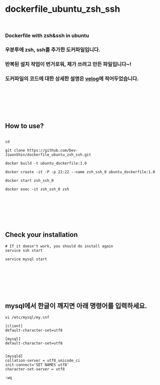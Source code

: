 # dockerfile_ubuntu_zsh_ssh
<br>

### Dockerfile with zsh&ssh in ubuntu
### 우분투에 zsh, ssh를 추가한 도커파일입니다.
### 반복된 설치 작업이 번거로워, 제가 쓰려고 만든 파일입니다~! 
### 도커파일의 코드에 대한 상세한 설명은 [velog](https://velog.io/@dev-jiwonshin/%EB%8F%84%EC%BB%A4%ED%8C%8C%EC%9D%BC-with-sshzsh-in-%EC%9A%B0%EB%B6%84%ED%88%AC)에 적어두었습니다. 

<br>
<br>
<br>
<br>
<br>

## How to use?


```

cd 

git clone https://github.com/Dev-JiwonShin/dockerfile_ubuntu_zsh_ssh.git

docker build -t ubuntu_dockerfile:1.0

docker create -it -P -p 22:22 --name zsh_ssh_0 ubuntu_dockerfile:1.0

docker start zsh_ssh_0

docker exec -it zsh_ssh_0 zsh
```


<br>
<br>
<br>
<br>
<br>

## Check your installation
```
# If it doesn't work, you should do install again
service ssh start

service mysql start
```

<br>
<br>
<br>
<br>
<br>


## mysql에서 한글이 깨지면 아래 명령어를 입력하세요.
```
vi /etc/mysql/my.cnf
```
```
[client]
default-character-set=utf8

[mysql]
default-character-set=utf8


[mysqld]
collation-server = utf8_unicode_ci
init-connect='SET NAMES utf8'
character-set-server = utf8
```
```
:wq
```
